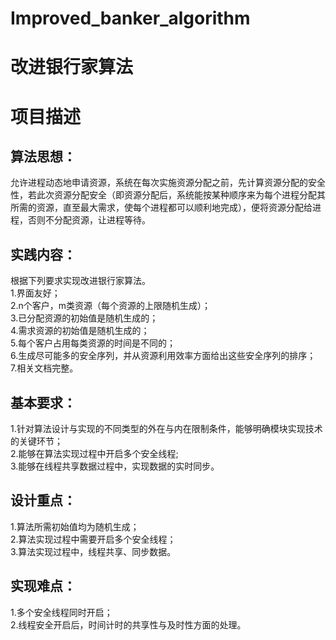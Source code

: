# Improved_banker_algorithm
# 改进银行家算法
# 项目描述
## 算法思想：  
允许进程动态地申请资源，系统在每次实施资源分配之前，先计算资源分配的安全性，若此次资源分配安全（即资源分配后，系统能按某种顺序来为每个进程分配其所需的资源，直至最大需求，使每个进程都可以顺利地完成），便将资源分配给进程，否则不分配资源，让进程等待。  
## 实践内容：  
根据下列要求实现改进银行家算法。  
1.界面友好；  
2.n个客户，m类资源（每个资源的上限随机生成）；  
3.已分配资源的初始值是随机生成的；  
4.需求资源的初始值是随机生成的；  
5.每个客户占用每类资源的时间是不同的；  
6.生成尽可能多的安全序列，并从资源利用效率方面给出这些安全序列的排序；  
7.相关文档完整。  
## 基本要求：  
1.针对算法设计与实现的不同类型的外在与内在限制条件，能够明确模块实现技术的关键环节；  
2.能够在算法实现过程中开启多个安全线程;  
3.能够在线程共享数据过程中，实现数据的实时同步。  
## 设计重点：  
1.算法所需初始值均为随机生成；  
2.算法实现过程中需要开启多个安全线程；  
3.算法实现过程中，线程共享、同步数据。  
## 实现难点：  
1.多个安全线程同时开启；  
2.线程安全开启后，时间计时的共享性与及时性方面的处理。  

